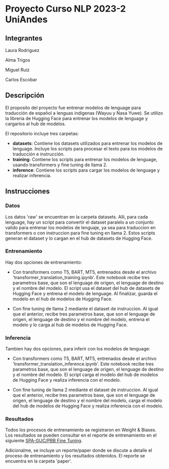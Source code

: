 # Proyecto Curso NLP 2023-2 UniAndes

## Integrantes

Laura Rodriguez

Alma Trigos

Miguel Ruiz

Carlos Escobar

## Descripción

El proposito del proyecto fue entrenar modelos de lenguage para traducción de español a lenguas indigenas (Wayuu y Nasa Yuwe). Se utilizo la libreria de Hugging Face para entrenar los modelos de lenguage y cargarlos al hub de modelos.

El repositorio incluye tres carpetas:

- **datasets**: Contiene los datasets utilizados para entrenar los modelos de lenguage. Incluye los scripts para procesar el texto para los modelos de traducción e instrucción.
- **training**: Contiene los scripts para entrenar los modelos de lenguage, usando transformers y fine tuning de llama 2.
- **inference**: Contiene los scripts para cargar los modelos de lenguage y realizar inferencia.

## Instrucciones

### Datos

Los datos 'raw' se encuentran en la carpeta datasets. Alli, para cada lenguage, hay un script para convertir el dataset paralelo a un conjunto valido para entrenar los modelos de lenguaje, ya sea para traduccion en transformers o con instruccion para fine tuning en llama 2. Estos scripts generan el dataset y lo cargan en el hub de datasets de Hugging Face.

### Entrenamiento

Hay dos opciones de entrenamiento:

- Con transformers como T5, BART, MT5, entrenados desde el archivo 'transformer_translation_training.ipynb'. Este notebook recibe tres parametros base, que son el lenguage de origen, el lenguage de destino y el nombre del modelo. El script usa el dataset del hub de datasets de Hugging Face y entrena el modelo de lenguage. Al finalizar, guarda el modelo en el hub de modelos de Hugging Face.

- Con fine tuning de llama 2 mediante el dataset de instruccion. Al igual que el anterior, recibe tres parametros base, que son el lenguage de origen, el lenguage de destino y el nombre del modelo, entrena el modelo y lo carga al hub de modelos de Hugging Face.

### Inferencia

Tambien hay dos opciones, para inferir con los modelos de lenguage:

- Con transformers como T5, BART, MT5, entrenados desde el archivo 'transformer_translation_inference.ipynb'. Este notebook recibe tres parametros base, que son el lenguage de origen, el lenguage de destino y el nombre del modelo. El script carga el modelo del hub de modelos de Hugging Face y realiza inferencia con el modelo.

- Con fine tuning de llama 2 mediante el dataset de instruccion. Al igual que el anterior, recibe tres parametros base, que son el lenguage de origen, el lenguage de destino y el nombre del modelo, carga el modelo del hub de modelos de Hugging Face y realiza inferencia con el modelo.

### Resultados

Todos los procesos de entrenamiento se registraron en Weight & Biases. Los resultados se pueden consultar en el reporte de entrenamiento en el siguiente [SPA-GUC/PBB Fine Tuning](https://api.wandb.ai/links/broomva/88p32d6r).

Adicionalme, se incluye un reporte/paper donde se discute a detalle el proceso de entrenamiento y los resultados obtenidos. El reporte se encuentra en la carpeta 'paper'.

